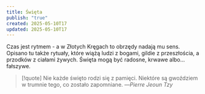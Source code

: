 ```yaml
---
title: Święta
publish: "true"
created: 2025-05-10T17
updated: 2025-05-10T17
---
```

Czas jest rytmem - a w Złotych Kręgach to obrzędy nadają mu sens. Opisano tu także rytuały, które wiążą ludzi z bogami, gildie z przeszłościa, a przodków z ciałami żywych. Święta mogą być radosne, krwawe albo... fałszywe.
>[!quote] Nie każde święto rodzi się z pamięci. Niektóre są gwoździem w trumnie tego, co zostało zapomniane.
>—*Pierre Jeoun Tzy*
